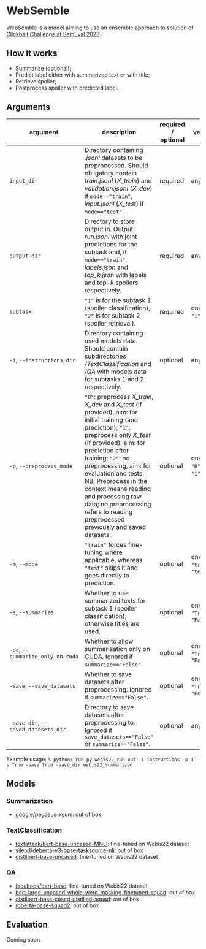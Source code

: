 # WebSemble

WebSemble is a model aiming to use an ensemble approach to solution of [Clickbait Challenge at SemEval 2023](https://pan.webis.de/semeval23/pan23-web/clickbait-challenge.html#evaluation).

## How it works
* Summarize (optional);
* Predict label either with summarized text or with title;
* Retrieve spoiler;
* Postprocess spoiler with predicted label.

## Arguments

| argument                             | description                                                                                                                                                                                                                                                                                                                                                                                                  | required / optional | values                     | default                  |
|--------------------------------------|--------------------------------------------------------------------------------------------------------------------------------------------------------------------------------------------------------------------------------------------------------------------------------------------------------------------------------------------------------------------------------------------------------------|---------------------|----------------------------|--------------------------|
| `input_dir`                          | Directory containing *.jsonl* datasets to be preprocessed. Should obligatory contain *train.jsonl* (*X_train*) and *validation.jsonl* (*X_dev*) if `mode=="train"`, *input.jsonl* (*X_test*) if `mode=="test"`.                                                                                                                                                                                              | required            | any `str`                  | `"./webis22_run"`        |
| `output_dir`                         | Directory to store output in. Output: *run.jsonl* with joint predictions for the subtask and, if `mode=="train"`, *labels.json* and *top_k.json* with labels and top-k spoilers respectively.                                                                                                                                                                                                                | required            | any `str`                  | `"./out"`                |
| `subtask`                            | `"1"` is for the subtask 1 (spoiler classification), `"2"` is for subtask 2 (spoiler retrieval).                                                                                                                                                                                                                                                                                                             | required            | one of `"1"`, `"2"`        | `"2"`                    |
| `-i`, `--instructions_dir`           | Directory containing used models data. Should contain subdirectories */TextClassification* and */QA* with models data for subtasks 1 and 2 respectively.                                                                                                                                                                                                                                                     | optional            | any `str`                  | `"./instructions_local"` |
| `-p`, `--preprocess_mode`            | `"0"`: preprocess *X_train*, *X_dev* and *X_test* (if provided), aim: for initial training (and prediction); `"1"`: preprocess only *X_test* (if provided), aim: for prediction after training; `"2"`: no preprocessing, aim: for evaluation and tests. NB! Preprocess in the context means reading and processing raw data; no preprocessing refers to reading preprocessed previously and saved datasets.  | optional            | one of `"0"`, `"1"`, `"2"` | `"1"`                    |
| `-m`, `--mode`                       | `"train"` forces fine-tuning where applicable, whereas `"test"` skips it and goes directly to prediction.                                                                                                                                                                                                                                                                                                    | optional            | one of `"train"`, `"test"` | `"test"`                 |
| `-s`, `--summarize`                  | Whether to use summarized texts for subtask 1 (spoiler classification); otherwise titles are used.                                                                                                                                                                                                                                                                                                           | optional            | one of `"True"`, `"False"` | `"False"`                |
| `-oc`, `--summarize_only_on_cuda`    | Whether to allow summarization only on CUDA. Ignored if `summarize=="False"`.                                                                                                                                                                                                                                                                                                                                | optional            | one of `"True"`, `"False"` | `"True"`                 |
| `-save`, `--save_datasets`           | Whether to save datasets after preprocessing. Ignored if `summarize=="False"`.                                                                                                                                                                                                                                                                                                                               | optional            | one of `"True"`, `"False"` | `"False"`                |
| `-save_dir`, `--saved_datasets_dir`  | Directory to save datasets after preprocessing to. Ignored if `save_datasets=="False"` or `summarize=="False"`.                                                                                                                                                                                                                                                                                              | optional            | any `str`                  | `"./webis22_summarized"` |

Example usage: `% python3 run.py webis22_run out -i instructions -p 1 -s True -save True -save_dir webis22_summarized`

## Models

### Summarization

* [google/pegasus-xsum](https://huggingface.co/google/pegasus-xsum): out of box

### TextClassification

* [textattack/bert-base-uncased-MNLI](https://huggingface.co/textattack/bert-base-uncased-MNLI): fine-tuned on Webis22 dataset
* [sileod/deberta-v3-base-tasksource-nli](https://huggingface.co/sileod/deberta-v3-base-tasksource-nli): out of box
* [distilbert-base-uncased](https://huggingface.co/distilbert-base-uncased): fine-tuned on Webis22 dataset

### QA

* [facebook/bart-base](https://huggingface.co/facebook/bart-base): fine-tuned on Webis22 dataset
* [bert-large-uncased-whole-word-masking-finetuned-squad](https://huggingface.co/bert-large-uncased-whole-word-masking-finetuned-squad): out of box
* [distilbert-base-cased-distilled-squad](https://huggingface.co/distilbert-base-cased-distilled-squad): out of box
* [roberta-base-squad2](https://huggingface.co/deepset/roberta-base-squad2): out of box

## Evaluation
Coming soon
